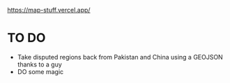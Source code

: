 https://map-stuff.vercel.app/

<h1>TO DO</h1>
<ul>
  <li>Take disputed regions back from Pakistan and China using a GEOJSON thanks to a guy</li>
  <li>DO some magic</li>
</ul>
